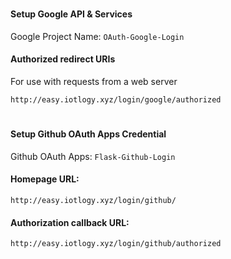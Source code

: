 #
#### Setup Google API & Services

Google Project Name: `OAuth-Google-Login`

#### Authorized redirect URIs
For use with requests from a web server

    http://easy.iotlogy.xyz/login/google/authorized
#
#### Setup Github OAuth Apps Credential

Github OAuth Apps: `Flask-Github-Login`

#### Homepage URL:
    http://easy.iotlogy.xyz/login/github/

#### Authorization callback URL:
    http://easy.iotlogy.xyz/login/github/authorized

#
